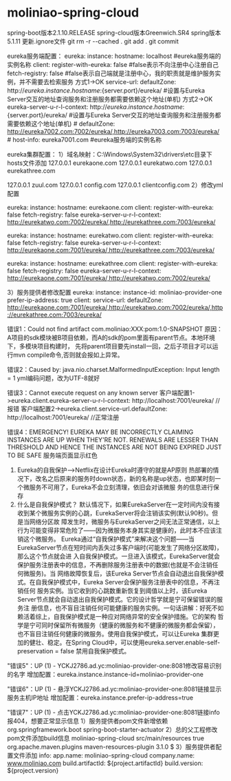 # moliniao-spring-cloud
spring-boot版本2.1.10.RELEASE
spring-cloud版本Greenwich.SR4
spring版本5.1.11
更新.ignore文件
git rm -r --cached .
git add .
git commit


eureka服务端配置：
eureka:
  instance:
    hostname: localhost    #eureka服务端的实例名称
  client:
    register-with-eureka: false   #false表示不向注册中心注册自己
    fetch-registry: false         #false表示自己端就是注册中心，我的职责就是维护服务实例，并不需要去检索服务
方式1->OK    service-url: 
      defaultZone: http://${eureka.instance.hostname}:${server.port}/eureka/    #设置与Eureka Server交互的地址查询服务和注册服务都需要依赖这个地址(单机) 
方式2->OK     eureka-server-u-r-l-context: http://${eureka.instance.hostname}:${server.port}/eureka/    #设置与Eureka Server交互的地址查询服务和注册服务都需要依赖这个地址(单机)
    # defaultZone: http://eureka7002.com:7002/eureka/,http://eureka7003.com:7003/eureka/
    # host-info: eureka7001.com    #eureka服务端的实例名称

eureka集群配置：
1）域名映射：C:\Windows\System32\drivers\etc目录下hosts文件添加
127.0.0.1       eurekaone.com
127.0.0.1       eurekatwo.com
127.0.0.1       eurekathree.com

127.0.0.1       zuul.com
127.0.0.1       config.com
127.0.0.1       clientconfig.com
2）修改yml配置

eureka:
  instance:
    hostname: eurekaone.com
  client:
    register-with-eureka: false
    fetch-registry: false
    eureka-server-u-r-l-context: http://eurekatwo.com:7002/eureka/,http://eurekathree.com:7003/eureka/

eureka:
  instance:
    hostname: eurekatwo.com
  client:
    register-with-eureka: false
    fetch-registry: false
    eureka-server-u-r-l-context: http://eurekaone.com:7001/eureka/,http://eurekathree.com:7003/eureka/
    
eureka:
  instance:
    hostname: eurekathree.com
  client:
    register-with-eureka: false
    fetch-registry: false
    eureka-server-u-r-l-context: http://eurekaone.com:7001/eureka/,http://eurekatwo.com:7002/eureka/

3）服务提供者修改配置
eureka:
  instance:
    instance-id: moliniao-provider-one
    prefer-ip-address: true
  client:
    service-url:
      defaultZone: http://eurekaone.com:7001/eureka/,http://eurekatwo.com:7002/eureka/,http://eurekathree.com:7003/eureka/




错误1：Could not find artifact com.moliniao:XXX:pom:1.0-SNAPSHOT 
原因：A项目的sdk模块被B项目依赖，而A的sdk的pom里面有parent节点。本地环境下，多模块项目构建时，
先将parent项目要先install一回，之后子项目才可以运行mvn compile命令,否则就会报如上异常。

错误2：Caused by: java.nio.charset.MalformedInputException: Input length = 1
yml编码问题，改为UTF-8就好

错误3：Cannot execute request on any known server
客户端配置1->eureka.client.eureka-server-u-r-l-context: http://localhost:7001/eureka/        //报错
客户端配置2->eureka.client.service-url.defaultZone: http://localhost:7001/eureka/            //正常注册

错误4：EMERGENCY! EUREKA MAY BE INCORRECTLY CLAIMING INSTANCES ARE UP WHEN THEY'RE NOT. RENEWALS ARE LESSER THAN 
THRESHOLD AND HENCE THE INSTANCES ARE NOT BEING EXPIRED JUST TO BE SAFE 服务端页面显示红色
1. Eureka的自我保护-->Netflix在设计Eureka时遵守的就是AP原则
热部署的情况下，改名之后原来的服务时down状态，新的名称是up状态，也即某时刻一个微服务不可用了，Eureka不会立刻清理，依旧会对该微服
务的信息进行保存
2. 什么是自我保护模式？ 
默认情况下，如果EurekaServer在一定时间内没有接收到某个微服务实例的心跳，EurekaServer将会注销该实例(默认90秒)。但是当网络分区故
障发生时，微服务与EurekaServer之间无法正常通信，以上行为可能变得非常危险了——因为微服务本身其实是健康的，此时本不应该注销这个微服务。
Eureka通过“自我保护模式”来解决这个问题——当EurekaServer节点在短时间内丢失过多客户端时(可能发生了网络分区故障)，那么这个节点就会进
入自我保护模式。一旦进入该模式，EurekaServer就会保护服务注册表中的信息，不再删除服务注册表中的数据(也就是不会注销任何微服务)。当
网络故障恢复后，该Eureka Server节点会自动退出自我保护模式。在自我保护模式中，Eureka Server会保护服务注册表中的信息，不再注销任何
服务实例。当它收到的心跳数重新恢复到阈值以上时，该Eureka Server节点就会自动退出自我保护模式。它的设计哲学就是宁可保留错误的服务注
册信息，也不盲目注销任何可能健康的服务实例。一句话讲解：好死不如赖活着综上，自我保护模式是一种应对网络异常的安全保护措施。它的架构
哲学是宁可同时保留所有微服务（健康的微服务和不健康的微服务都会保留），也不盲目注销任何健康的微服务。使用自我保护模式，可以让Eureka
集群更加的健壮、稳定。在Spring Cloud中，可以使用eureka.server.enable-self-preservation = false 禁用自我保护模式。
 

"错误5"：UP (1) - YCKJ2786.ad.yc:moliniao-provider-one:8081修改容易识别的名字
增加配置：eureka.instance.instance-id=moliniao-provider-one

"错误6"：UP (1) - 悬浮YCKJ2786.ad.yc:moliniao-provider-one:8081链接显示服务主机IP地址
增加配置：eureka.instance.prefer-ip-address=true

"错误7"：UP (1) - 点击YCKJ2786.ad.yc:moliniao-provider-one:8081链接info报404，想要正常显示信息
1）服务提供者pom文件新增依赖
<dependency>
    <groupId>org.springframework.boot</groupId>
    <artifactId>spring-boot-starter-actuator</artifactId>
</dependency>
2）总的父工程修改pom文件添加build信息
    <build>
		<finalName>moliniao-spring-cloud</finalName>
		<resources>
			<resource>
				<directory>src/main/resources</directory>
				<filtering>true</filtering>
			</resource>
		</resources>
		<plugins>
			<plugin>
				<groupId>org.apache.maven.plugins</groupId>
				<artifactId>maven-resources-plugin</artifactId>
				<version>3.1.0</version>
				<configuration>
					<delimiters>
						<delimit>$</delimit>
					</delimiters>
				</configuration>
			</plugin>
		</plugins>
	</build>
3）服务提供者配置文件添加
info:
  app.name: moliniao-spring-cloud
  company.name: www.moliniao.com
  build.artifactId: ${project.artifactId}
  build.version: ${project.version}
  
  


